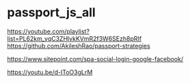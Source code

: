 # passport_js_all

https://youtube.com/playlist?list=PL62km_yqC3ZHlvkKVmR2f3W6SEzh8pRIf
https://github.com/AkileshRao/passport-strategies

https://www.sitepoint.com/spa-social-login-google-facebook/

https://youtu.be/d-IToO3gLrM
